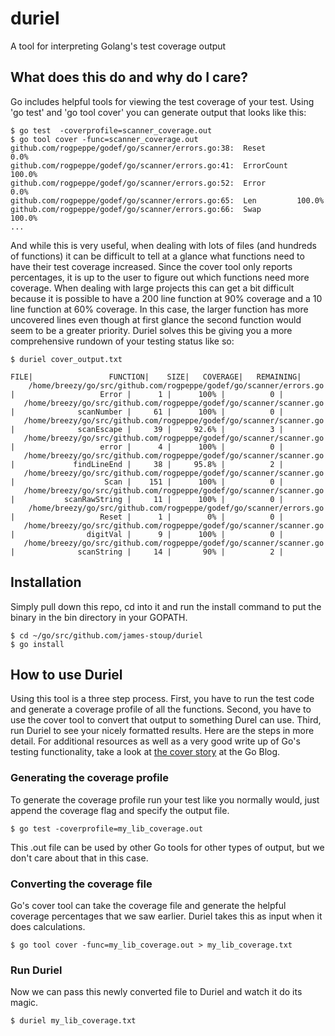 # duriel
A tool for interpreting Golang's test coverage output

## What does this do and why do I care?
Go includes helpful tools for viewing the test coverage of your test. Using 'go test' and 'go tool cover' you can generate output that looks like this:

```
$ go test  -coverprofile=scanner_coverage.out
$ go tool cover -func=scanner_coverage.out
github.com/rogpeppe/godef/go/scanner/errors.go:38:	Reset			0.0%
github.com/rogpeppe/godef/go/scanner/errors.go:41:	ErrorCount		100.0%
github.com/rogpeppe/godef/go/scanner/errors.go:52:	Error			0.0%
github.com/rogpeppe/godef/go/scanner/errors.go:65:	Len			100.0%
github.com/rogpeppe/godef/go/scanner/errors.go:66:	Swap			100.0%
...
```

And while this is very useful, when dealing with lots of files (and hundreds of functions) it can be difficult to tell at a glance what functions need to have their test coverage increased. Since the cover tool only reports percentages, it is up to the user to figure out which functions need more coverage. When dealing with large projects this can get a bit difficult because it is possible to have a 200 line function at 90% coverage and a 10 line function at 60% coverage. In this case, the larger function has more uncovered lines even though at first glance the second function would seem to be a greater priority. Duriel solves this be giving you a more comprehensive rundown of your testing status like so:

```
$ duriel cover_output.txt
                                                                   FILE|                 FUNCTION|    SIZE|   COVERAGE|   REMAINING|
    /home/breezy/go/src/github.com/rogpeppe/godef/go/scanner/errors.go |                   Error |      1 |      100% |          0 |
   /home/breezy/go/src/github.com/rogpeppe/godef/go/scanner/scanner.go |              scanNumber |     61 |      100% |          0 |
   /home/breezy/go/src/github.com/rogpeppe/godef/go/scanner/scanner.go |              scanEscape |     39 |     92.6% |          3 |
   /home/breezy/go/src/github.com/rogpeppe/godef/go/scanner/scanner.go |                   error |      4 |      100% |          0 |
   /home/breezy/go/src/github.com/rogpeppe/godef/go/scanner/scanner.go |             findLineEnd |     38 |     95.8% |          2 |
   /home/breezy/go/src/github.com/rogpeppe/godef/go/scanner/scanner.go |                    Scan |    151 |      100% |          0 |
   /home/breezy/go/src/github.com/rogpeppe/godef/go/scanner/scanner.go |           scanRawString |     11 |      100% |          0 |
    /home/breezy/go/src/github.com/rogpeppe/godef/go/scanner/errors.go |                   Reset |      1 |        0% |          0 |
   /home/breezy/go/src/github.com/rogpeppe/godef/go/scanner/scanner.go |                digitVal |      9 |      100% |          0 |
   /home/breezy/go/src/github.com/rogpeppe/godef/go/scanner/scanner.go |              scanString |     14 |       90% |          2 |
```

## Installation
Simply pull down this repo, cd into it and run the install command to put the binary in the bin directory in your GOPATH.

```
$ cd ~/go/src/github.com/james-stoup/duriel
$ go install
```

## How to use Duriel
Using this tool is a three step process. First, you have to run the test code and generate a coverage profile of all the functions. Second, you have to use the cover tool to convert that output to something Durel can use. Third, run Duriel to see your nicely formatted results. Here are the steps in more detail. For additional resources as well as a very good write up of Go's testing functionality, take a look at [the cover story](https://blog.golang.org/cover) at the Go Blog.

### Generating the coverage profile
To generate the coverage profile run your test like you normally would, just append the coverage flag and specify the output file.

```
$ go test -coverprofile=my_lib_coverage.out
```

This .out file can be used by other Go tools for other types of output, but we don't care about that in this case.

### Converting the coverage file
Go's cover tool can take the coverage file and generate the helpful coverage percentages that we saw earlier. Duriel takes this as input when it does calculations.

```
$ go tool cover -func=my_lib_coverage.out > my_lib_coverage.txt
```

### Run Duriel
Now we can pass this newly converted file to Duriel and watch it do its magic.

```
$ duriel my_lib_coverage.txt
```

